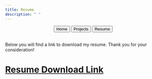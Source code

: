 ```yaml
---
title: Resume
description: " "
---
```


<div markdown="1" class="menu" style="text-align: center;">
  <a href="index.html"><button>Home</button></a>
  <a href="projects.html"><button>Projects</button></a>
  <a href="resume.html"><button class="selected">Resume</button></a>
</div>

<br>

<p>Below you will find a link to download my resume. Thank you for your consideration!</p>

<h1><a href="../assets/resume.pdf" download>Resume Download Link</a></h1>